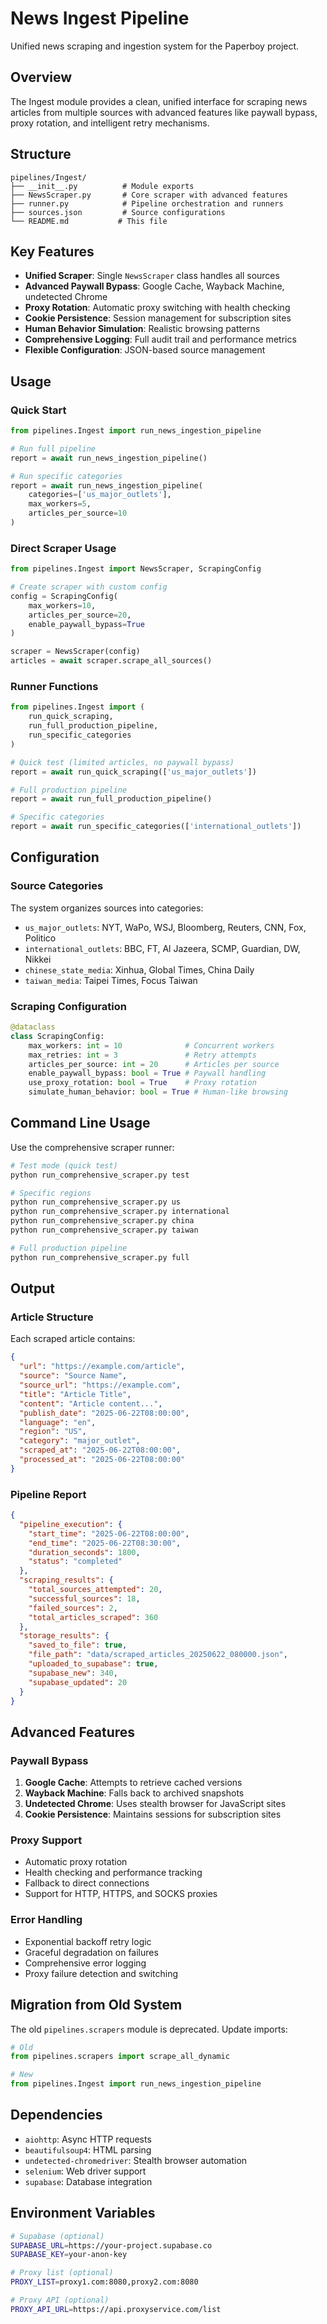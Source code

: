 # News Ingest Pipeline

Unified news scraping and ingestion system for the Paperboy project.

## Overview

The Ingest module provides a clean, unified interface for scraping news articles from multiple sources with advanced features like paywall bypass, proxy rotation, and intelligent retry mechanisms.

## Structure

```
pipelines/Ingest/
├── __init__.py          # Module exports
├── NewsScraper.py       # Core scraper with advanced features
├── runner.py            # Pipeline orchestration and runners
├── sources.json         # Source configurations
└── README.md           # This file
```

## Key Features

- **Unified Scraper**: Single `NewsScraper` class handles all sources
- **Advanced Paywall Bypass**: Google Cache, Wayback Machine, undetected Chrome
- **Proxy Rotation**: Automatic proxy switching with health checking
- **Cookie Persistence**: Session management for subscription sites
- **Human Behavior Simulation**: Realistic browsing patterns
- **Comprehensive Logging**: Full audit trail and performance metrics
- **Flexible Configuration**: JSON-based source management

## Usage

### Quick Start

```python
from pipelines.Ingest import run_news_ingestion_pipeline

# Run full pipeline
report = await run_news_ingestion_pipeline()

# Run specific categories
report = await run_news_ingestion_pipeline(
    categories=['us_major_outlets'],
    max_workers=5,
    articles_per_source=10
)
```

### Direct Scraper Usage

```python
from pipelines.Ingest import NewsScraper, ScrapingConfig

# Create scraper with custom config
config = ScrapingConfig(
    max_workers=10,
    articles_per_source=20,
    enable_paywall_bypass=True
)

scraper = NewsScraper(config)
articles = await scraper.scrape_all_sources()
```

### Runner Functions

```python
from pipelines.Ingest import (
    run_quick_scraping,
    run_full_production_pipeline,
    run_specific_categories
)

# Quick test (limited articles, no paywall bypass)
report = await run_quick_scraping(['us_major_outlets'])

# Full production pipeline
report = await run_full_production_pipeline()

# Specific categories
report = await run_specific_categories(['international_outlets'])
```

## Configuration

### Source Categories

The system organizes sources into categories:

- `us_major_outlets`: NYT, WaPo, WSJ, Bloomberg, Reuters, CNN, Fox, Politico
- `international_outlets`: BBC, FT, Al Jazeera, SCMP, Guardian, DW, Nikkei
- `chinese_state_media`: Xinhua, Global Times, China Daily
- `taiwan_media`: Taipei Times, Focus Taiwan

### Scraping Configuration

```python
@dataclass
class ScrapingConfig:
    max_workers: int = 10              # Concurrent workers
    max_retries: int = 3               # Retry attempts
    articles_per_source: int = 20      # Articles per source
    enable_paywall_bypass: bool = True # Paywall handling
    use_proxy_rotation: bool = True    # Proxy rotation
    simulate_human_behavior: bool = True # Human-like browsing
```

## Command Line Usage

Use the comprehensive scraper runner:

```bash
# Test mode (quick test)
python run_comprehensive_scraper.py test

# Specific regions
python run_comprehensive_scraper.py us
python run_comprehensive_scraper.py international
python run_comprehensive_scraper.py china
python run_comprehensive_scraper.py taiwan

# Full production pipeline
python run_comprehensive_scraper.py full
```

## Output

### Article Structure

Each scraped article contains:

```json
{
  "url": "https://example.com/article",
  "source": "Source Name",
  "source_url": "https://example.com",
  "title": "Article Title",
  "content": "Article content...",
  "publish_date": "2025-06-22T08:00:00",
  "language": "en",
  "region": "US",
  "category": "major_outlet",
  "scraped_at": "2025-06-22T08:00:00",
  "processed_at": "2025-06-22T08:00:00"
}
```

### Pipeline Report

```json
{
  "pipeline_execution": {
    "start_time": "2025-06-22T08:00:00",
    "end_time": "2025-06-22T08:30:00",
    "duration_seconds": 1800,
    "status": "completed"
  },
  "scraping_results": {
    "total_sources_attempted": 20,
    "successful_sources": 18,
    "failed_sources": 2,
    "total_articles_scraped": 360
  },
  "storage_results": {
    "saved_to_file": true,
    "file_path": "data/scraped_articles_20250622_080000.json",
    "uploaded_to_supabase": true,
    "supabase_new": 340,
    "supabase_updated": 20
  }
}
```

## Advanced Features

### Paywall Bypass

1. **Google Cache**: Attempts to retrieve cached versions
2. **Wayback Machine**: Falls back to archived snapshots
3. **Undetected Chrome**: Uses stealth browser for JavaScript sites
4. **Cookie Persistence**: Maintains sessions for subscription sites

### Proxy Support

- Automatic proxy rotation
- Health checking and performance tracking
- Fallback to direct connections
- Support for HTTP, HTTPS, and SOCKS proxies

### Error Handling

- Exponential backoff retry logic
- Graceful degradation on failures
- Comprehensive error logging
- Proxy failure detection and switching

## Migration from Old System

The old `pipelines.scrapers` module is deprecated. Update imports:

```python
# Old
from pipelines.scrapers import scrape_all_dynamic

# New  
from pipelines.Ingest import run_news_ingestion_pipeline
```

## Dependencies

- `aiohttp`: Async HTTP requests
- `beautifulsoup4`: HTML parsing
- `undetected-chromedriver`: Stealth browser automation
- `selenium`: Web driver support
- `supabase`: Database integration

## Environment Variables

```bash
# Supabase (optional)
SUPABASE_URL=https://your-project.supabase.co
SUPABASE_KEY=your-anon-key

# Proxy list (optional)
PROXY_LIST=proxy1.com:8080,proxy2.com:8080

# Proxy API (optional)
PROXY_API_URL=https://api.proxyservice.com/list
``` 